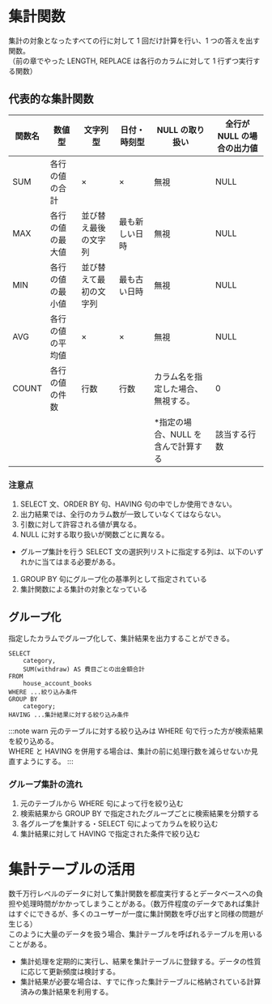 # 集計関数

集計の対象となったすべての行に対して 1 回だけ計算を行い、1 つの答えを出す関数。  
（前の章でやった LENGTH, REPLACE は各行のカラムに対して 1 行ずつ実行する関数）

## 代表的な集計関数

| 関数名 | 数値型           | 文字列型               | 日付・時刻型   | NULL の取り扱い                     | 全行が NULL の場合の出力値 |
| ------ | ---------------- | ---------------------- | -------------- | ----------------------------------- | -------------------------- |
| SUM    | 各行の値の合計   | ×                      | ×              | 無視                                | NULL                       |
| MAX    | 各行の値の最大値 | 並び替え最後の文字列   | 最も新しい日時 | 無視                                | NULL                       |
| MIN    | 各行の値の最小値 | 並び替えて最初の文字列 | 最も古い日時   | 無視                                | NULL                       |
| AVG    | 各行の値の平均値 | ×                      | ×              | 無視                                | NULL                       |
| COUNT  | 各行の値の件数   | 行数                   | 行数           | カラム名を指定した場合、無視する。  | 0                          |
|        |                  |                        |                | \*指定の場合、NULL を含んで計算する | 該当する行数               |

### 注意点

1. SELECT 文、ORDER BY 句、HAVING 句の中でしか使用できない。
1. 出力結果では、全行のカラム数が一致していなくてはならない。
1. 引数に対して許容される値が異なる。
1. NULL に対する取り扱いが関数ごとに異なる。

- グループ集計を行う SELECT 文の選択列リストに指定する列は、以下のいずれかに当てはまる必要がある。

1. GROUP BY 句にグループ化の基準列として指定されている
2. 集計関数による集計の対象となっている

## グループ化

指定したカラムでグループ化して、集計結果を出力することができる。

```
SELECT
    category,
    SUM(withdraw) AS 費目ごとの出金額合計
FROM
    house_account_books
WHERE ...絞り込み条件
GROUP BY
    category;
HAVING ...集計結果に対する絞り込み条件
```

:::note warn
元のテーブルに対する絞り込みは WHERE 句で行った方が検索結果を絞り込める。  
WHERE と HAVING を併用する場合は、集計の前に処理行数を減らせないか見直すようにする。
:::

### グループ集計の流れ

1. 元のテーブルから WHERE 句によって行を絞り込む
1. 検索結果から GROUP BY で指定されたグループごとに検索結果を分類する
1. 各グループを集計する・SELECT 句によってカラムを絞り込む
1. 集計結果に対して HAVING で指定された条件で絞り込む

# 集計テーブルの活用

数千万行レベルのデータに対して集計関数を都度実行するとデータベースへの負担や処理時間がかかってしまうことがある。（数万件程度のデータであれば集計はすぐにできるが、多くのユーザーが一度に集計関数を呼び出すと同様の問題が生じる）  
このように大量のデータを扱う場合、集計テーブルを呼ばれるテーブルを用いることがある。

- 集計処理を定期的に実行し、結果を集計テーブルに登録する。データの性質に応じて更新頻度は検討する。
- 集計結果が必要な場合は、すでに作った集計テーブルに格納されている計算済みの集計結果を利用する。
